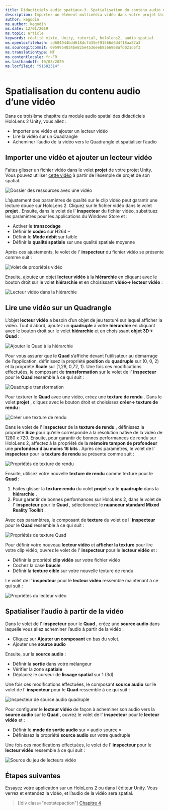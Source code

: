 ```yaml
---
title: Didacticiels audio spatiaux-3. Spatialisation du contenu audio d’une vidéo
description: Importez un élément multimédia vidéo dans votre projet Unity et spatialez l’audio de la vidéo.
author: kegodin
ms.author: kegodin
ms.date: 12/01/2019
ms.topic: article
keywords: réalité mixte, Unity, tutorial, hololens2, audio spatial
ms.openlocfilehash: cd684944bdd618dcf435ef91566d6d4f18aa87a3
ms.sourcegitcommit: 09599b4034be825e4536eeb9566968afd021d5f3
ms.translationtype: MT
ms.contentlocale: fr-FR
ms.lasthandoff: 10/03/2020
ms.locfileid: "91682314"
---
```

# <a name="spatializing-audio-from-a-video"></a>Spatialisation du contenu audio d’une vidéo
Dans ce troisième chapitre du module audio spatial des didacticiels HoloLens 2 Unity, vous allez :
* Importer une vidéo et ajouter un lecteur vidéo
* Lire la vidéo sur un Quadrangle
* Acheminer l’audio de la vidéo vers le Quadrangle et spatialiser l’audio

## <a name="import-a-video-and-add-a-video-player"></a>Importer une vidéo et ajouter un lecteur vidéo

Faites glisser un fichier vidéo dans le volet **projet** de votre projet Unity. Vous pouvez utiliser [cette vidéo](https://github.com/microsoft/spatialaudio-unity/blob/develop/Samples/MicrosoftSpatializerSample/Assets/Microsoft%20HoloLens%20-%20Spatial%20Sound-PTPvx7mDon4.mp4?raw=true) à partir de l’exemple de projet de son spatial.

![Dossier des ressources avec une vidéo](images/spatial-audio/assets-folder-with-video.png)

L’ajustement des paramètres de qualité sur le clip vidéo peut garantir une lecture douce sur HoloLens 2. Cliquez sur le fichier vidéo dans le volet **projet** . Ensuite, dans le volet de l' **inspecteur** du fichier vidéo, substituez les paramètres pour les applications du Windows Store et :
* Activer le **transcodage**
* Définir le **codec** sur H264 –
* Définir le **Mode débit** sur faible
* Définir la **qualité spatiale** sur une qualité spatiale moyenne

Après ces ajustements, le volet de l' **inspecteur** du fichier vidéo se présente comme suit :

![Volet de propriétés vidéo](images/spatial-audio/video-property-pane.png)

Ensuite, ajoutez un objet **lecteur vidéo** à la **hiérarchie** en cliquant avec le bouton droit sur le volet **hiérarchie** et en choisissant **vidéo-> lecteur vidéo** :

![Lecteur vidéo dans la hiérarchie](images/spatial-audio/video-player-in-hierarchy.png)

## <a name="play-video-onto-a-quadrangle"></a>Lire une vidéo sur un Quadrangle
L’objet **lecteur vidéo** a besoin d’un objet de jeu texturé sur lequel afficher la vidéo. Tout d’abord, ajoutez un **quadruple** à votre **hiérarchie** en cliquant avec le bouton droit sur le volet **hiérarchie** et en choisissant **objet 3D-> Quad** :

![Ajouter le Quad à la hiérarchie](images/spatial-audio/add-quad-to-hierarchy.png)

Pour vous assurer que le **Quad** s’affiche devant l’utilisateur au démarrage de l’application, définissez la propriété **position** du **quadruple** sur (0, 0, 2) et la propriété **Scale** sur (1,28, 0,72, 1). Une fois ces modifications effectuées, le composant de **transformation** sur le volet de l' **inspecteur** pour le **Quad** ressemble à ce qui suit :

![Quadruple transformation](images/spatial-audio/quad-transform.png)

Pour texturer le **Quad** avec une vidéo, créez une **texture de rendu** . Dans le volet **projet** , cliquez avec le bouton droit et choisissez **créer-> texture de rendu** :

![Créer une texture de rendu](images/spatial-audio/create-render-texture.png)

Dans le volet de l' **inspecteur** de la **texture de rendu** , définissez la propriété **Size** pour qu’elle corresponde à la résolution native de la vidéo de 1280 x 720. Ensuite, pour garantir de bonnes performances de rendu sur HoloLens 2, affectez à la propriété de la **mémoire tampon de profondeur** une **profondeur d’au moins 16 bits** . Après ces paramètres, le volet de l' **inspecteur** pour la **texture de rendu** se présente comme suit :

![Propriétés de texture de rendu](images/spatial-audio/render-texture-properties.png)

Ensuite, utilisez votre nouvelle **texture de rendu** comme texture pour le **Quad** :
1. Faites glisser la **texture rendu** du volet **projet** sur le **quadruple** dans la **hiérarchie** .
2. Pour garantir de bonnes performances sur HoloLens 2, dans le volet de l' **inspecteur** pour le **Quad** , sélectionnez le **nuanceur standard Mixed Reality Toolkit** .

Avec ces paramètres, le composant de **texture** du volet de l' **inspecteur** pour le **Quad** ressemble à ce qui suit :

![Propriétés de texture Quad](images/spatial-audio/quad-texture-properties.png)

Pour définir votre nouveau **lecteur vidéo** et **afficher la texture** pour lire votre clip vidéo, ouvrez le volet de l' **inspecteur** pour le **lecteur vidéo** et :
* Définir la propriété **clip vidéo** sur votre fichier vidéo
* Cochez la case **boucle**
* Définir la **texture cible** sur votre nouvelle texture de rendu

Le volet de l' **inspecteur** pour le **lecteur vidéo** ressemble maintenant à ce qui suit :

![Propriétés du lecteur vidéo](images/spatial-audio/video-player-properties.png)

## <a name="spatialize-the-audio-from-the-video"></a>Spatialiser l’audio à partir de la vidéo
Dans le volet de l' **inspecteur** pour le **Quad** , créez une **source audio** dans laquelle vous allez acheminer l’audio à partir de la vidéo :
* Cliquez sur **Ajouter un composant** en bas du volet.
* Ajouter une **source audio**

Ensuite, sur la **source audio** :
* Définir la **sortie** dans votre mélangeur
* Vérifier la zone **spatiale**
* Déplacez le curseur de **lissage spatial** sur 1 (3d)

Une fois ces modifications effectuées, le composant **source audio** sur le volet de l' **inspecteur** pour le **Quad** ressemble à ce qui suit :

![Inspecteur de source audio quadruple](images/spatial-audio/quad-audio-source-inspector.png)

Pour configurer le **lecteur vidéo** de façon à acheminer son audio vers la **source audio** sur le **Quad** , ouvrez le volet de l' **inspecteur** pour le **lecteur vidéo** et :
* Définir le **mode de sortie audio** sur « audio source »
* Définissez la propriété **source audio** sur votre quadruple

Une fois ces modifications effectuées, le volet de l' **inspecteur** pour le **lecteur vidéo** ressemble à ce qui suit :

![Source du jeu de lecteurs vidéo](images/spatial-audio/video-player-set-audio-source.png)

## <a name="next-steps"></a>Étapes suivantes
Essayez votre application sur un HoloLens 2 ou dans l’éditeur Unity. Vous verrez et entendez la vidéo, et l’audio de la vidéo sera spatial.

> [!div class="nextstepaction"]
> [Chapitre 4](unity-spatial-audio-ch4.md) 

